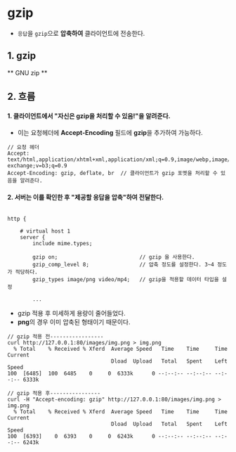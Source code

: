 

# gzip  

* `응답`을 `gzip`으로 **압축하여** 클라이언트에 전송한다.  

## 1. gzip  
** GNU zip **

## 2. 흐름  

#### 1. 클라이언트에서 "자신은 gzip을 처리할 수 있음!"을 알려준다.  
* 이는 요청헤더에 **Accept-Encoding** 필드에 **gzip**을 추가하여 가능하다.  

```
// 요청 헤더
Accept: text/html,application/xhtml+xml,application/xml;q=0.9,image/webp,image/apng,*/*;q=0.8,application/signed-exchange;v=b3;q=0.9
Accept-Encoding: gzip, deflate, br  // 클라이언트가 gzip 포멧을 처리할 수 있음을 알려준다.
```

#### 2. 서버는 이를 확인한 후 "제공할 응답을 압축"하여 전달한다.  

```

http {
    
    # virtual host 1
    server {
        include mime.types;
        
        gzip on;                          // gzip 을 사용한다.
        gzip_comp_level 8;                // 압축 정도를 설정한다. 3~4 정도가 적당하다.
        gzip_types image/png video/mp4;   // gzip을 적용할 데이터 타입을 설정

        ...
```

* gzip 적용 후 미세하게 용량이 줄어들었다.
* **png**의 경우 이미 압축된 형태이기 때문이다.  

```
// gzip 적용 전-----------------
curl http://127.0.0.1:80/images/img.png > img.png
  % Total    % Received % Xferd  Average Speed   Time    Time     Time  Current
                                 Dload  Upload   Total   Spent    Left  Speed
100  [6485]  100  6485    0     0  6333k      0 --:--:-- --:--:-- --:--:-- 6333k

// gzip 적용 후----------------
curl -H "Accept-encoding: gzip" http://127.0.0.1:80/images/img.png > img.png
  % Total    % Received % Xferd  Average Speed   Time    Time     Time  Current
                                 Dload  Upload   Total   Spent    Left  Speed
100  [6393]    0  6393    0     0  6243k      0 --:--:-- --:--:-- --:--:-- 6243k
```

